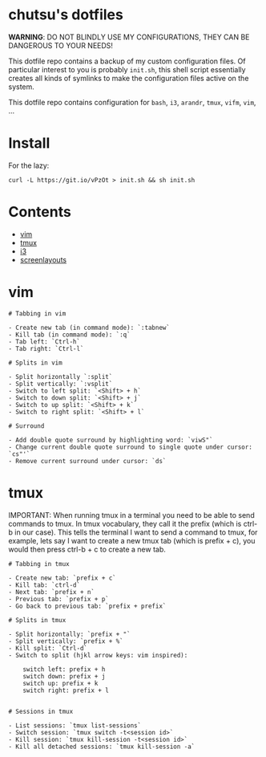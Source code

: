 chutsu's dotfiles
=================

**WARNING**: DO NOT BLINDLY USE MY CONFIGURATIONS, THEY CAN BE DANGEROUS TO
YOUR NEEDS!

This dotfile repo contains a backup of my custom configuration files. Of
particular interest to you is probably `init.sh`, this shell script essentially
creates all kinds of symlinks to make the configuration files active on the
system.

This dotfile repo contains configuration for `bash`, `i3`, `arandr`, `tmux`,
`vifm`, `vim`, ...


Install
=======

For the lazy:

```
curl -L https://git.io/vPzOt > init.sh && sh init.sh
```


Contents
========

- [vim](#vim)
- [tmux](#tmux)
- [i3](#i3)
- [screenlayouts](#screenlayouts)


vim
===

```
# Tabbing in vim

- Create new tab (in command mode): `:tabnew`
- Kill tab (in command mode): `:q`
- Tab left: `Ctrl-h`
- Tab right: `Ctrl-l`

# Splits in vim

- Split horizontally `:split`
- Split vertically: `:vsplit`
- Switch to left split: `<Shift> + h`
- Switch to down split: `<Shift> + j`
- Switch to up split: `<Shift> + k`
- Switch to right split: `<Shift> + l`

# Surround

- Add double quote surround by highlighting word: `viwS"`
- Change current double quote surround to single quote under cursor: `cs"'`
- Remove current surround under cursor: `ds`
```


tmux
====

IMPORTANT: When running tmux in a terminal you need to be able to send commands
to tmux. In tmux vocabulary, they call it the prefix (which is ctrl-b in our
case). This tells the terminal I want to send a command to tmux, for example,
lets say I want to create a new tmux tab (which is prefix + c), you would then
press ctrl-b + c to create a new tab.

```
# Tabbing in tmux

- Create new tab: `prefix + c`
- Kill tab: `ctrl-d`
- Next tab: `prefix + n`
- Previous tab: `prefix + p`
- Go back to previous tab: `prefix + prefix`

# Splits in tmux

- Split horizontally: `prefix + "`
- Split vertically: `prefix + %`
- Kill split: `Ctrl-d`
- Switch to split (hjkl arrow keys: vim inspired):

    switch left: prefix + h
    switch down: prefix + j
    switch up: prefix + k
    switch right: prefix + l


# Sessions in tmux

- List sessions: `tmux list-sessions`
- Switch session: `tmux switch -t<session id>`
- Kill session: `tmux kill-session -t<session id>`
- Kill all detached sessions: `tmux kill-session -a`
```

